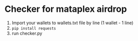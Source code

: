 # Checker for mataplex airdrop

1. Import your wallets to wallets.txt file by line (1 wallet - 1 line)
2. `pip install requests`
3. run checker.py
